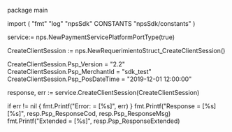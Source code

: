 package main

import (
        "fmt"
        "log"
        "npsSdk"
        CONSTANTS "npsSdk/constants"
)

service:= nps.NewPaymentServicePlatformPortType(true)

CreateClientSession := nps.NewRequerimientoStruct_CreateClientSession()

CreateClientSession.Psp_Version = "2.2"
CreateClientSession.Psp_MerchantId = "sdk_test"
CreateClientSession.Psp_PosDateTime = "2019-12-01 12:00:00"

response, err := service.CreateClientSession(CreateClientSession)

if err != nil {
    fmt.Printf("Error: = [%s]", err)
}
fmt.Printf("Response = [%s] [%s]", resp.Psp_ResponseCod, resp.Psp_ResponseMsg)
fmt.Printf("Extended = [%s]", resp.Psp_ResponseExtended)



